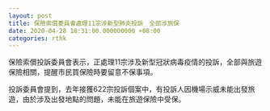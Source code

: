 ```yaml
---
layout: post
title: 保險索償委員會處理11宗涉新型肺炎投訴　全部涉旅保
date: 2020-04-28 18:31:00.000000000 +08:00
categories: rthk
---
```


保險索償投訴委員會表示，正處理11宗涉及新型冠狀病毒疫情的投訴，全部與旅遊保險相關，提醒市民買保險時要留意不保事項。

投訴委員會提到，去年接獲622宗投訴個案中，有投訴人因機場示威未能出發旅遊，由於涉及出發地點的問題，未能在旅遊保險中受保。

